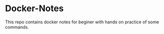 # Docker-Notes
This repo contains docker notes for beginer with hands on practice of some commands.
